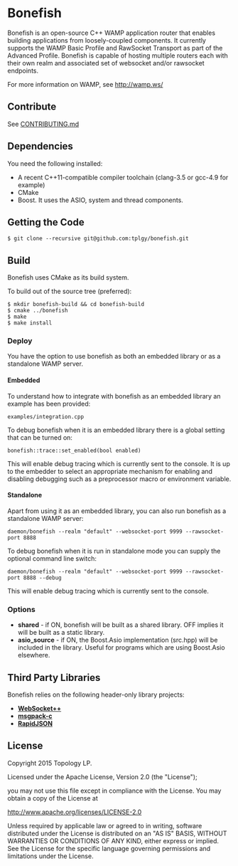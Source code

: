 Bonefish
========

Bonefish is an open-source C++ WAMP application router that enables building applications from loosely-coupled components. It currently supports the WAMP Basic Profile and RawSocket Transport as part of the Advanced Profile. Bonefish is capable of hosting multiple routers each with their own realm and associated set of websocket and/or rawsocket endpoints.

For more information on WAMP, see http://wamp.ws/

## Contribute

See [CONTRIBUTING.md](CONTRIBUTING.md)

## Dependencies

You need the following installed:

- A recent C++11-compatible compiler toolchain (clang-3.5 or gcc-4.9 for example)
- CMake
- Boost. It uses the ASIO, system and thread components.

## Getting the Code

```
$ git clone --recursive git@github.com:tplgy/bonefish.git
```

## Build

Bonefish uses CMake as its build system.

To build out of the source tree (preferred):

```
$ mkdir bonefish-build && cd bonefish-build
$ cmake ../bonefish
$ make
$ make install
```

### Deploy

You have the option to use bonefish as both an embedded library or as a standalone WAMP server.

#### Embedded

To understand how to integrate with bonefish as an embedded library an example has been provided:

```
examples/integration.cpp
```

To debug bonefish when it is an embedded library there is a global setting that can be turned on:

```
bonefish::trace::set_enabled(bool enabled)
```

This will enable debug tracing which is currently sent to the console. It is up to the embedder to select an appropriate mechanism for enabling and disabling debugging such as a preprocessor macro or environment variable.

#### Standalone
Apart from using it as an embedded library, you can also run bonefish as a standalone WAMP server:

```
daemon/bonefish --realm "default" --websocket-port 9999 --rawsocket-port 8888
```

To debug bonefish when it is run in standalone mode you can supply the optional command line switch:

```
daemon/bonefish --realm "default" --websocket-port 9999 --rawsocket-port 8888 --debug
```

This will enable debug tracing which is currently sent to the console.

### Options

- **shared** - if ON, bonefish will be built as a shared library. OFF implies it will be built as a static library.
- **asio_source** - if ON, the Boost.Asio implementation (src.hpp) will be included in the library. Useful for programs which are using Boost.Asio elsewhere.

## Third Party Libraries

Bonefish relies on the following header-only library projects:

- [**WebSocket++**](https://github.com/zaphoyd/websocketpp)
- [**msgpack-c**](https://github.com/msgpack/msgpack-c)
- [**RapidJSON**](https://github.com/miloyip/rapidjson)

## License

Copyright 2015 Topology LP.

Licensed under the Apache License, Version 2.0 (the "License");

you may not use this file except in compliance with the License.
You may obtain a copy of the License at

   http://www.apache.org/licenses/LICENSE-2.0

Unless required by applicable law or agreed to in writing, software
distributed under the License is distributed on an "AS IS" BASIS,
WITHOUT WARRANTIES OR CONDITIONS OF ANY KIND, either express or implied.
See the License for the specific language governing permissions and
limitations under the License.

